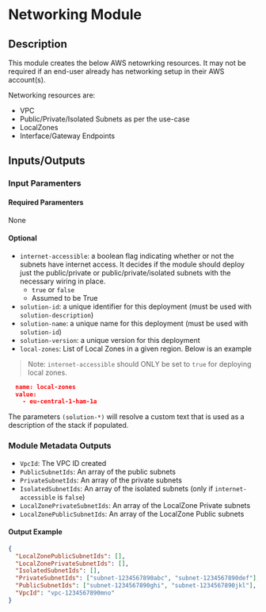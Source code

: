 # Networking Module

## Description

This module creates the below AWS netowrking resources. It may not be required if an end-user already has networking setup in their AWS account(s).

Networking resources are:

  - VPC
  - Public/Private/Isolated Subnets as per the use-case
  - LocalZones
  - Interface/Gateway Endpoints

## Inputs/Outputs

### Input Paramenters

#### Required Paramenters

None

#### Optional

- `internet-accessible`: a boolean flag indicating whether or not the subnets have internet access. It decides if the module should deploy just the public/private or public/private/isolated subnets with the necessary wiring in place.
  - `true` or `false`
  - Assumed to be True
- `solution-id`: a unique identifier for this deployment (must be used with `solution-description`)
- `solution-name`: a unique name for this deployment (must be used with `solution-id`)
- `solution-version`: a unique version for this deployment
- `local-zones`: List of Local Zones in a given region. Below is an example
> Note: `internet-accessible` should ONLY be set to `true` for deploying local zones.
```json
  name: local-zones
  value: 
    - eu-central-1-ham-1a
```

The parameters `(solution-*)` will resolve a custom text that is used as a description of the stack if populated.

### Module Metadata Outputs

- `VpcId`: The VPC ID created
- `PublicSubnetIds`: An array of the public subnets
- `PrivateSubnetIds`: An array of the private subnets
- `IsolatedSubnetIds`: An array of the isolated subnets  (only if `internet-accessible` is `false`)
- `LocalZonePrivateSubnetIds`: An array of the LocalZone Private subnets
- `LocalZonePublicSubnetIds`: An array of the LocalZone Public subnets

#### Output Example

```json
{ 
  "LocalZonePublicSubnetIds": [],
  "LocalZonePrivateSubnetIds": [],
  "IsolatedSubnetIds": [],
  "PrivateSubnetIds": ["subnet-1234567890abc", "subnet-1234567890def"],
  "PublicSubnetIds": ["subnet-1234567890ghi", "subnet-1234567890jkl"],
  "VpcId": "vpc-1234567890mno"
}
```
